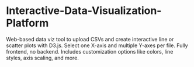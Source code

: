 # Interactive-Data-Visualization-Platform
Web-based data viz tool to upload CSVs and create interactive line or scatter plots with D3.js. Select one X-axis and multiple Y-axes per file. Fully frontend, no backend. Includes customization options like colors, line styles, axis scaling, and more.
